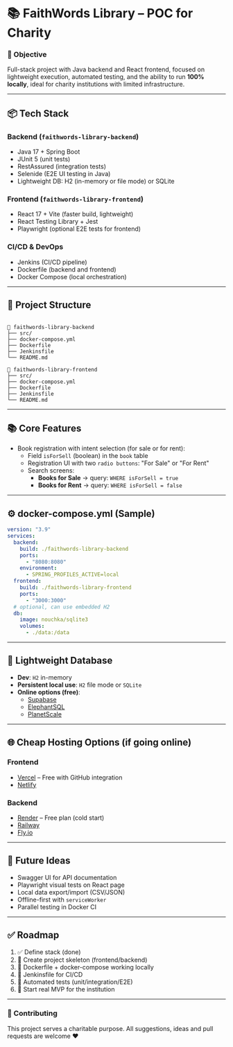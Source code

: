# 📚 FaithWords Library – POC for Charity

### 🎯 Objective
Full-stack project with Java backend and React frontend, focused on lightweight execution, automated testing, and the ability to run **100% locally**, ideal for charity institutions with limited infrastructure.

---

## 📦 Tech Stack

### Backend (`faithwords-library-backend`)
- Java 17 + Spring Boot
- JUnit 5 (unit tests)
- RestAssured (integration tests)
- Selenide (E2E UI testing in Java)
- Lightweight DB: H2 (in-memory or file mode) or SQLite

### Frontend (`faithwords-library-frontend`)
- React 17 + Vite (faster build, lightweight)
- React Testing Library + Jest
- Playwright (optional E2E tests for frontend)

### CI/CD & DevOps
- Jenkins (CI/CD pipeline)
- Dockerfile (backend and frontend)
- Docker Compose (local orchestration)

---

## 🚀 Project Structure

```

📁 faithwords-library-backend
├── src/
├── docker-compose.yml
├── Dockerfile
├── Jenkinsfile
└── README.md

📁 faithwords-library-frontend
├── src/
├── docker-compose.yml
├── Dockerfile
├── Jenkinsfile
└── README.md
```

---

## 📚 Core Features
- Book registration with intent selection (for sale or for rent):
    - Field `isForSell` (boolean) in the `book` table
    - Registration UI with two `radio buttons`: "For Sale" or "For Rent"
    - Search screens:
        - **Books for Sale** → query: `WHERE isForSell = true`
        - **Books for Rent** → query: `WHERE isForSell = false`

---

## ⚙️ docker-compose.yml (Sample)
```yaml
version: "3.9"
services:
  backend:
    build: ./faithwords-library-backend
    ports:
      - "8080:8080"
    environment:
      - SPRING_PROFILES_ACTIVE=local
  frontend:
    build: ./faithwords-library-frontend
    ports:
      - "3000:3000"
  # optional, can use embedded H2
  db:
    image: nouchka/sqlite3
    volumes:
      - ./data:/data
```

---

## 💾 Lightweight Database
- **Dev**: `H2` in-memory
- **Persistent local use**: `H2` file mode or `SQLite`
- **Online options (free)**:
    - [Supabase](https://supabase.com)
    - [ElephantSQL](https://www.elephantsql.com)
    - [PlanetScale](https://planetscale.com)

---

## 🌐 Cheap Hosting Options (if going online)
### Frontend
- [Vercel](https://vercel.com) – Free with GitHub integration
- [Netlify](https://www.netlify.com)

### Backend
- [Render](https://render.com) – Free plan (cold start)
- [Railway](https://railway.app)
- [Fly.io](https://fly.io)

---

## 🔌 Future Ideas
- Swagger UI for API documentation
- Playwright visual tests on React page
- Local data export/import (CSV/JSON)
- Offline-first with `serviceWorker`
- Parallel testing in Docker CI

---

## ✅ Roadmap
1. ✅ Define stack (done)
2. 🔄 Create project skeleton (frontend/backend)
3. 🔄 Dockerfile + docker-compose working locally
4. 🔄 Jenkinsfile for CI/CD
5. 🔄 Automated tests (unit/integration/E2E)
6. 🔄 Start real MVP for the institution

---

### 🤝 Contributing
This project serves a charitable purpose. All suggestions, ideas and pull requests are welcome ♥
